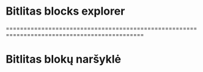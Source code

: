 # Bitlitas blocks explorer

=============================================================================================

# Bitlitas blokų naršyklė
